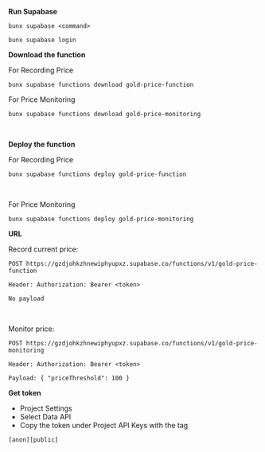 **Run Supabase**

```
bunx supabase <command>

bunx supabase login
```

**Download the function**

For Recording Price

```
bunx supabase functions download gold-price-function
```

For Price Monitoring

```
bunx supabase functions download gold-price-monitoring
```

<br/>

**Deploy the function**

For Recording Price

```
bunx supabase functions deploy gold-price-function
```

<br/>

For Price Monitoring

```
bunx supabase functions deploy gold-price-monitoring
```

**URL**

Record current price:

```
POST https://gzdjohkzhnewiphyupxz.supabase.co/functions/v1/gold-price-function

Header: Authorization: Bearer <token>

No payload
```

<br />

Monitor price:

```
POST https://gzdjohkzhnewiphyupxz.supabase.co/functions/v1/gold-price-monitoring

Header: Authorization: Bearer <token>

Payload: { "priceThreshold": 100 }

```

**Get token**

- Project Settings
- Select Data API
- Copy the token under Project API Keys with the tag <br/>

```
[anon][public]
```
